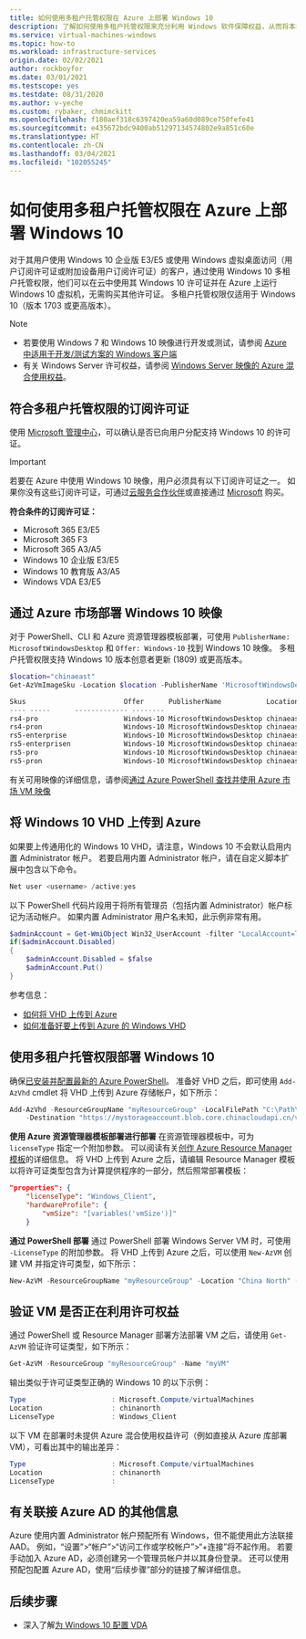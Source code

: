 ```yaml
---
title: 如何使用多租户托管权限在 Azure 上部署 Windows 10
description: 了解如何使用多租户托管权限来充分利用 Windows 软件保障权益，从而将本地许可证引入到 Azure 中。
ms.service: virtual-machines-windows
ms.topic: how-to
ms.workload: infrastructure-services
origin.date: 02/02/2021
author: rockboyfor
ms.date: 03/01/2021
ms.testscope: yes
ms.testdate: 08/31/2020
ms.author: v-yeche
ms.custom: rybaker, chmimckitt
ms.openlocfilehash: f180aef318c6397420ea59a60d089ce750fefe41
ms.sourcegitcommit: e435672bdc9400ab51297134574802e9a851c60e
ms.translationtype: HT
ms.contentlocale: zh-CN
ms.lasthandoff: 03/04/2021
ms.locfileid: "102055245"
---
```

<!--Verified Successfully-->
# <a name="how-to-deploy-windows-10-on-azure-with-multitenant-hosting-rights"></a>如何使用多租户托管权限在 Azure 上部署 Windows 10 
对于其用户使用 Windows 10 企业版 E3/E5 或使用 Windows 虚拟桌面访问（用户订阅许可证或附加设备用户订阅许可证）的客户，通过使用 Windows 10 多租户托管权限，他们可以在云中使用其 Windows 10 许可证并在 Azure 上运行 Windows 10 虚拟机，无需购买其他许可证。 多租户托管权限仅适用于 Windows 10（版本 1703 或更高版本）。

<!--Not Available on For more information, please see [Multitenant Hosting for Windows 10](https://www.microsoft.com/CloudandHosting/licensing_sca.aspx)-->

> [!NOTE]
> - 若要使用 Windows 7 和 Windows 10 映像进行开发或测试，请参阅 [Azure 中适用于开发/测试方案的 Windows 客户端](client-images.md)
> - 有关 Windows Server 许可权益，请参阅 [Windows Server 映像的 Azure 混合使用权益](hybrid-use-benefit-licensing.md)。
>

<!--NOT AVAILABLE ON Windows 8.1-->

## <a name="subscription-licenses-that-qualify-for-multitenant-hosting-rights"></a>符合多租户托管权限的订阅许可证

使用 [Microsoft 管理中心](https://docs.microsoft.com/microsoft-365/admin/admin-overview/about-the-admin-center?view=o365-worldwide&preserve-view=true)，可以确认是否已向用户分配支持 Windows 10 的许可证。

> [!IMPORTANT]
> 若要在 Azure 中使用 Windows 10 映像，用户必须具有以下订阅许可证之一。 如果你没有这些订阅许可证，可通过[云服务合作伙伴](https://azure.microsoft.com/overview/choosing-a-cloud-service-provider/)或直接通过 [Microsoft](https://www.microsoft.com/microsoft-365?rtc=1) 购买。

<!--CORRECT ON https://azure.microsoft.com/overview/choosing-a-cloud-service-provider/-->

**符合条件的订阅许可证：**

- Microsoft 365 E3/E5 
- Microsoft 365 F3 
- Microsoft 365 A3/A5 
- Windows 10 企业版 E3/E5
- Windows 10 教育版 A3/A5 
- Windows VDA E3/E5

## <a name="deploying-windows-10-image-from-azure-marketplace"></a>通过 Azure 市场部署 Windows 10 映像 
对于 PowerShell、CLI 和 Azure 资源管理器模板部署，可使用 `PublisherName: MicrosoftWindowsDesktop` 和 `Offer: Windows-10` 找到 Windows 10 映像。 多租户托管权限支持 Windows 10 版本创意者更新 (1809) 或更高版本。 

```powershell
$location="chinaeast"
Get-AzVmImageSku -Location $location -PublisherName 'MicrosoftWindowsDesktop' -Offer 'Windows-10'

Skus                        Offer      PublisherName           Location 
---- -----      ------------- -------- 
rs4-pro                     Windows-10 MicrosoftWindowsDesktop chinaeast   
rs4-pron                    Windows-10 MicrosoftWindowsDesktop chinaeast   
rs5-enterprise              Windows-10 MicrosoftWindowsDesktop chinaeast   
rs5-enterprisen             Windows-10 MicrosoftWindowsDesktop chinaeast   
rs5-pro                     Windows-10 MicrosoftWindowsDesktop chinaeast   
rs5-pron                    Windows-10 MicrosoftWindowsDesktop chinaeast  
```

有关可用映像的详细信息，请参阅[通过 Azure PowerShell 查找并使用 Azure 市场 VM 映像](./cli-ps-findimage.md)

## <a name="uploading-windows-10-vhd-to-azure"></a>将 Windows 10 VHD 上传到 Azure
如果要上传通用化的 Windows 10 VHD，请注意，Windows 10 不会默认启用内置 Administrator 帐户。 若要启用内置 Administrator 帐户，请在自定义脚本扩展中包含以下命令。

```powershell
Net user <username> /active:yes
```

以下 PowerShell 代码片段用于将所有管理员（包括内置 Administrator）帐户标记为活动帐户。 如果内置 Administrator 用户名未知，此示例非常有用。
```powershell
$adminAccount = Get-WmiObject Win32_UserAccount -filter "LocalAccount=True" | ? {$_.SID -Like "S-1-5-21-*-500"}
if($adminAccount.Disabled)
{
    $adminAccount.Disabled = $false
    $adminAccount.Put()
}
```
参考信息： 
* [如何将 VHD 上传到 Azure](upload-generalized-managed.md)
* [如何准备好要上传到 Azure 的 Windows VHD](prepare-for-upload-vhd-image.md)

## <a name="deploying-windows-10-with-multitenant-hosting-rights"></a>使用多租户托管权限部署 Windows 10
确保[已安装并配置最新的 Azure PowerShell](https://docs.microsoft.com/powershell/azure/)。 准备好 VHD 之后，即可使用 `Add-AzVhd` cmdlet 将 VHD 上传到 Azure 存储帐户，如下所示：

```powershell
Add-AzVhd -ResourceGroupName "myResourceGroup" -LocalFilePath "C:\Path\To\myvhd.vhd" `
    -Destination "https://mystorageaccount.blob.core.chinacloudapi.cn/vhds/myvhd.vhd"
```

**使用 Azure 资源管理器模板部署进行部署** 在资源管理器模板中，可为 `licenseType` 指定一个附加参数。 可以阅读有关[创作 Azure Resource Manager 模板](../../azure-resource-manager/templates/template-syntax.md)的详细信息。 将 VHD 上传到 Azure 之后，请编辑 Resource Manager 模板以将许可证类型包含为计算提供程序的一部分，然后照常部署模板：
```json
"properties": {
    "licenseType": "Windows_Client",
    "hardwareProfile": {
        "vmSize": "[variables('vmSize')]"
    }
```

**通过 PowerShell 部署** 通过 PowerShell 部署 Windows Server VM 时，可使用 `-LicenseType` 的附加参数。 将 VHD 上传到 Azure 之后，可以使用 `New-AzVM` 创建 VM 并指定许可类型，如下所示：
```powershell
New-AzVM -ResourceGroupName "myResourceGroup" -Location "China North" -VM $vm -LicenseType "Windows_Client"
```

## <a name="verify-your-vm-is-utilizing-the-licensing-benefit"></a>验证 VM 是否正在利用许可权益
通过 PowerShell 或 Resource Manager 部署方法部署 VM 之后，请使用 `Get-AzVM` 验证许可证类型，如下所示：
```powershell
Get-AzVM -ResourceGroup "myResourceGroup" -Name "myVM"
```

输出类似于许可证类型正确的 Windows 10 的以下示例：

```powershell
Type                     : Microsoft.Compute/virtualMachines
Location                 : chinanorth
LicenseType              : Windows_Client
```

以下 VM 在部署时未提供 Azure 混合使用权益许可（例如直接从 Azure 库部署 VM），可看出其中的输出差异：

```powershell
Type                     : Microsoft.Compute/virtualMachines
Location                 : chinanorth
LicenseType              :
```

## <a name="additional-information-about-joining-azure-ad"></a>有关联接 Azure AD 的其他信息
Azure 使用内置 Administrator 帐户预配所有 Windows，但不能使用此方法联接 AAD。 例如，“设置”>“帐户”>“访问工作或学校帐户”>“+连接”将不起作用。 若要手动加入 Azure AD，必须创建另一个管理员帐户并以其身份登录。 还可以使用预配包配置 Azure AD，使用“后续步骤”部分的链接了解详细信息。

## <a name="next-steps"></a>后续步骤
- 深入了解[为 Windows 10 配置 VDA](https://docs.microsoft.com/windows/deployment/vda-subscription-activation)

<!--NOT AVAILABLE ON https://www.microsoft.com/CloudandHosting/licensing_sca.aspx-->

<!--Update_Description: update meta properties, wording update, update link-->